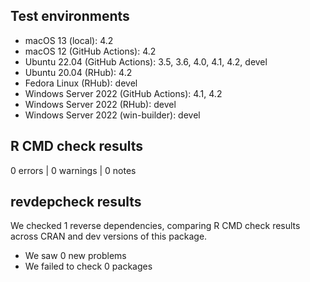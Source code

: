 ## Test environments

* macOS 13 (local): 4.2
* macOS 12 (GitHub Actions): 4.2
* Ubuntu 22.04 (GitHub Actions): 3.5, 3.6, 4.0, 4.1, 4.2, devel
* Ubuntu 20.04 (RHub): 4.2
* Fedora Linux (RHub): devel
* Windows Server 2022 (GitHub Actions): 4.1, 4.2
* Windows Server 2022 (RHub): devel
* Windows Server 2022 (win-builder): devel

## R CMD check results

0 errors | 0 warnings | 0 notes

## revdepcheck results

We checked 1 reverse dependencies, comparing R CMD check results across CRAN and dev versions of this package.

 * We saw 0 new problems
 * We failed to check 0 packages
